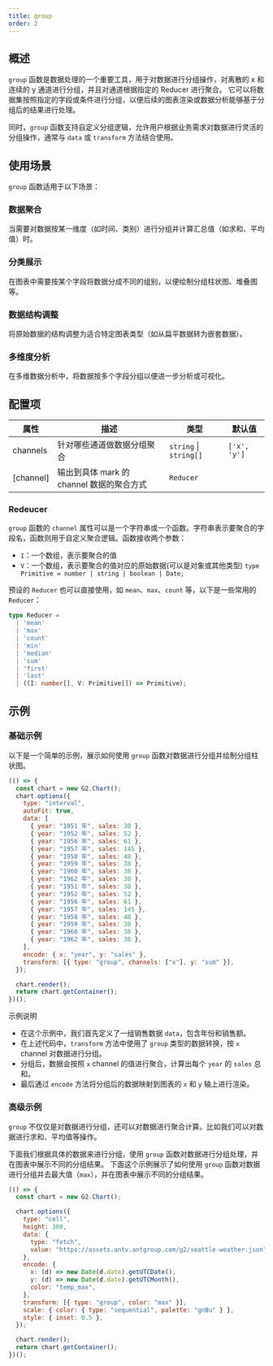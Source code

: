 ```yaml
---
title: group
order: 2
---
```


## 概述

`group` 函数是数据处理的一个重要工具，用于对数据进行分组操作，对离散的 x 和 连续的 y 通道进行分组，并且对通道根据指定的 Reducer 进行聚合。
它可以将数据集按照指定的字段或条件进行分组，以便后续的图表渲染或数据分析能够基于分组后的结果进行处理。

同时，`group` 函数支持自定义分组逻辑，允许用户根据业务需求对数据进行灵活的分组操作，通常与 `data` 或 `transform` 方法结合使用。

## 使用场景

`group` 函数适用于以下场景：

### 数据聚合

当需要对数据按某一维度（如时间、类别）进行分组并计算汇总值（如求和、平均值）时。

### 分类展示

在图表中需要按某个字段将数据分成不同的组别，以便绘制分组柱状图、堆叠图等。

### 数据结构调整

将原始数据的结构调整为适合特定图表类型（如从扁平数据转为嵌套数据）。

### 多维度分析

在多维数据分析中，将数据按多个字段分组以便进一步分析或可视化。

## 配置项

| 属性      | 描述                                      | 类型                   | 默认值       |
| --------- | ----------------------------------------- | ---------------------- | ------------ |
| channels  | 针对哪些通道做数据分组聚合                | `string` \| `string[]` | `['x', 'y']` |
| [channel] | 输出到具体 mark 的 channel 数据的聚合方式 | `Reducer`              |              |

### Redeucer

`group` 函数的 `channel` 属性可以是一个字符串或一个函数。字符串表示要聚合的字段名，函数则用于自定义聚合逻辑。函数接收两个参数：

- `I`：一个数组，表示要聚合的值
- `V`：一个数组，表示要聚合的值对应的原始数据(可以是对象或其他类型) `type Primitive = number | string | boolean | Date;`

预设的 `Reducer` 也可以直接使用，如 `mean`、`max`、`count` 等，以下是一些常用的 `Reducer`：

```ts
type Reducer =
  | 'mean'
  | 'max'
  | 'count'
  | 'min'
  | 'median'
  | 'sum'
  | 'first'
  | 'last'
  | ((I: number[], V: Primitive[]) => Primitive);
```

## 示例

### 基础示例

以下是一个简单的示例，展示如何使用 `group` 函数对数据进行分组并绘制分组柱状图。

``` js | ob
(() => { 
  const chart = new G2.Chart();
  chart.options({
    type: "interval",
    autoFit: true,
    data: [
      { year: "1951 年", sales: 38 },
      { year: "1952 年", sales: 52 },
      { year: "1956 年", sales: 61 },
      { year: "1957 年", sales: 145 },
      { year: "1958 年", sales: 48 },
      { year: "1959 年", sales: 38 },
      { year: "1960 年", sales: 38 },
      { year: "1962 年", sales: 38 },
      { year: "1951 年", sales: 38 },
      { year: "1952 年", sales: 52 },
      { year: "1956 年", sales: 61 },
      { year: "1957 年", sales: 145 },
      { year: "1958 年", sales: 48 },
      { year: "1959 年", sales: 38 },
      { year: "1960 年", sales: 38 },
      { year: "1962 年", sales: 38 },
    ],
    encode: { x: "year", y: "sales" },
    transform: [{ type: "group", channels: ["x"], y: "sum" }],
  });

  chart.render();
  return chart.getContainer();
})();
```

示例说明

- 在这个示例中，我们首先定义了一组销售数据 `data`，包含年份和销售额。
- 在上述代码中，`transform` 方法中使用了 `group` 类型的数据转换，按 `x` channel 对数据进行分组。
- 分组后，数据会按照 `x` channel 的值进行聚合，计算出每个 `year` 的 `sales` 总和。
- 最后通过 `encode` 方法将分组后的数据映射到图表的 `x` 和 `y` 轴上进行渲染。

### 高级示例

`group` 不仅仅是对数据进行分组，还可以对数据进行聚合计算。比如我们可以对数据进行求和、平均值等操作。

下面我们根据具体的数据来进行分组，使用 `group` 函数对数据进行分组处理，并在图表中展示不同的分组结果。
下面这个示例展示了如何使用 `group` 函数对数据进行分组并去最大值（`max`），并在图表中展示不同的分组结果。


``` js | ob
(() => { 
  const chart = new G2.Chart();

  chart.options({
    type: "cell",
    height: 300,
    data: {
      type: "fetch",
      value: "https://assets.antv.antgroup.com/g2/seattle-weather.json",
    },
    encode: {
      x: (d) => new Date(d.date).getUTCDate(),
      y: (d) => new Date(d.date).getUTCMonth(),
      color: "temp_max",
    },
    transform: [{ type: "group", color: "max" }],
    scale: { color: { type: "sequential", palette: "gnBu" } },
    style: { inset: 0.5 },
  });

  chart.render();
  return chart.getContainer();
})();
```
